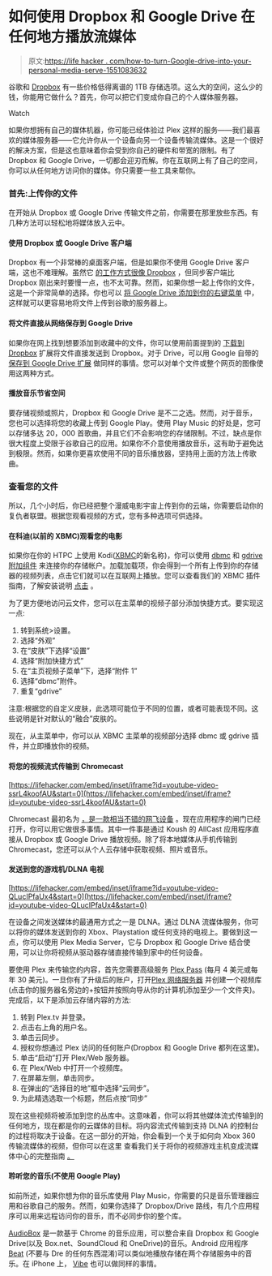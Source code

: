 # 如何使用 Dropbox 和 Google Drive 在任何地方播放流媒体

> 原文:[https://life hacker . com/how-to-turn-Google-drive-into-your-personal-media-serve-1551083632](https://lifehacker.com/how-to-turn-google-drive-into-your-personal-media-serve-1551083632)

谷歌和 [Dropbox](https://lifehacker.com/dropbox-upgrades-pro-users-to-1tb-adds-remote-wipe-se-1627403731) 有一些价格低得离谱的 1TB 存储选项。这么大的空间，这么少的钱，你能用它做什么？首先，你可以把它们变成你自己的个人媒体服务器。

Watch

如果你想拥有自己的媒体机器，你可能已经体验过 Plex 这样的服务——我们最喜欢的媒体服务器——它允许你从一个设备向另一个设备传输流媒体。这是一个很好的解决方案，但是这也意味着你会受到你自己的硬件和带宽的限制。有了 Dropbox 和 Google Drive，一切都会迎刃而解。你在互联网上有了自己的空间，你可以从任何地方访问你的媒体。你只需要一些工具来帮你。

### 首先:上传你的文件

在开始从 Dropbox 或 Google Drive 传输文件之前，你需要在那里放些东西。有几种方法可以轻松地将媒体放入云中。

#### 使用 Dropbox 或 Google Drive 客户端

Dropbox 有一个非常棒的桌面客户端，但是如果你不使用 Google Drive 客户端，这也不难理解。虽然它 [的工作方式很像 Dropbox](https://lifehacker.com/file-syncing-faceoff-dropbox-vs-google-drive-5904731) ，但同步客户端比 Dropbox 刚出来时要慢一点，也不太可靠。然而，如果你想一起上传你的文件，这是一个非常简单的选择。你也可以 [将 Google Drive 添加到你的右键菜单](http://lifehacker.com/send-files-to-dropbox-google-drive-and-more-from-wind-5905516) 中，这样就可以更容易地将文件上传到谷歌的服务器上。

#### 将文件直接从网络保存到 Google Drive

如果你在网上找到想要添加到收藏中的文件，你可以使用前面提到的 [下载到 Dropbox](https://chrome.google.com/webstore/detail/download-to-dropbox/mklccdhnpppcmbpbkaanmamjfmmefbnp?utm_source=chrome-ntp-icon) 扩展将文件直接发送到 Dropbox。对于 Drive，可以用 Google 自带的 [保存到 Google Drive 扩展](https://chrome.google.com/webstore/detail/save-to-google-drive/gmbmikajjgmnabiglmofipeabaddhgne?utm_source=chrome-ntp-icon) 做同样的事情。您可以对单个文件或整个网页的图像使用这两种方式。

#### 播放音乐节省空间

要存储视频或照片，Dropbox 和 Google Drive 是不二之选。然而，对于音乐，您也可以选择将您的收藏上传到 Google Play。使用 Play Music 的好处是，您可以存储多达 20，000 首歌曲，并且它们不会影响您的存储限制。不过，缺点是你很大程度上受限于谷歌自己的应用。如果你不介意使用播放音乐，这有助于避免达到极限。然而，如果你更喜欢使用不同的音乐播放器，坚持用上面的方法上传歌曲。

### 查看您的文件

所以，几个小时后，你已经把整个漫威电影宇宙上传到你的云端，你需要启动你的复仇者联盟。根据您观看视频的方式，您有多种选项可供选择。

#### 在科迪(以前的 XBMC)观看您的电影

如果你在你的 HTPC 上使用 Kodi([XBMC](https://lifehacker.com/xbmc-renames-and-rebrands-to-kodi-entertainment-center-1614575026)的新名称)，你可以使用 [dbmc](http://wiki.xbmc.org/index.php?title=Add-on:Dbmc_(Dropbox_add-on)) 和 [gdrive 附加组件](https://github.com/ddurdle/XBMC-gdrive) 来连接你的存储帐户。加载加载项，你会得到一个所有上传到你的存储器的视频列表，点击它们就可以在互联网上播放。您可以查看我们的 XBMC 插件指南，了解安装说明 [点击](http://lifehacker.com/power-up-your-xbmc-installation-with-these-awesome-add-5768174) 。

为了更方便地访问云文件，您可以在主菜单的视频子部分添加快捷方式。要实现这一点:

1.  转到系统>设置。
2.  选择“外观”
3.  在“皮肤”下选择“设置”
4.  选择“附加快捷方式”
5.  在“主页视频子菜单”下，选择“附件 1”
6.  选择“dbmc”附件。
7.  重复“gdrive”

注意:根据您的自定义皮肤，此选项可能位于不同的位置，或者可能表现不同。这些说明是针对默认的“融合”皮肤的。

现在，从主菜单中，你可以从 XBMC 主菜单的视频部分选择 dbmc 或 gdrive 插件，并立即播放你的视频。

#### 将您的视频流式传输到 Chromecast

 [https://lifehacker.com/embed/inset/iframe?id=youtube-video-ssrL4koofAU&start=0](https://lifehacker.com/embed/inset/iframe?id=youtube-video-ssrL4koofAU&start=0) 

Chromecast 最初名为 [，是一款相当不错的网飞设备](https://lifehacker.com/google-chromecast-does-it-deserve-a-place-in-your-livi-945082974) 。现在应用程序的闸门已经打开，你可以用它做很多事情。其中一件事是通过 Koush 的 AllCast 应用程序直接从 Dropbox 或 Google Drive 播放视频。除了将本地媒体从手机传输到 Chromecast，您还可以从个人云存储中获取视频、照片或音乐。

#### 发送到您的游戏机/DLNA 电视

 [https://lifehacker.com/embed/inset/iframe?id=youtube-video-QLucIPfaUx4&start=0](https://lifehacker.com/embed/inset/iframe?id=youtube-video-QLucIPfaUx4&start=0) 

在设备之间发送媒体的最通用方式之一是 DLNA。通过 DLNA 流媒体服务，你可以将你的媒体发送到你的 Xbox、Playstation 或任何支持的电视上。要做到这一点，你可以使用 Plex Media Server，它与 Dropbox 和 Google Drive 结合使用，可以让你将视频从驱动器存储直接传输到家中的任何设备。

要使用 Plex 来传输您的内容，首先您需要高级服务 [Plex Pass](https://plex.tv/subscription) (每月 4 美元或每年 30 美元)。一旦你有了升级后的账户，打开[Plex 网络服务器](https://lifehacker.com/plex-unveils-a-new-plex-web-built-for-faster-streaming-5982193) 并创建一个视频库(点击你的服务器名旁边的+按钮并按照向导从你的计算机添加至少一个文件夹)。完成后，以下是添加云存储内容的方法:

1.  转到 Plex.tv 并登录。
2.  点击右上角的用户名。
3.  单击云同步。
4.  授权你想通过 Plex 访问的任何账户(Dropbox 和 Google Drive 都列在这里)。
5.  单击“启动”打开 Plex/Web 服务器。
6.  在 Plex/Web 中打开一个视频库。
7.  在屏幕左侧，单击同步。
8.  在弹出的“选择目的地”框中选择“云同步”。
9.  为此精选选取一个标题，然后点按“同步”

现在这些视频将被添加到您的丛库中。这意味着，你可以将其他媒体流式传输到的任何地方，现在都是你的云媒体的目标。将内容流式传输到支持 DLNA 的控制台的过程将取决于设备。在这一部分的开始，你会看到一个关于如何向 Xbox 360 传输流媒体的视频，但你可以在这里 查看我们关于将你的视频游戏主机变成流媒体中心的完整指南 [。](https://lifehacker.com/the-complete-guide-to-turning-your-video-game-console-i-5989126)

#### 聆听您的音乐(不使用 Google Play)

如前所述，如果你想为你的音乐库使用 Play Music，你需要的只是音乐管理器应用和谷歌自己的服务。然而，如果你选择了 Dropbox/Drive 路线，有几个应用程序可以用来远程访问你的音乐，而不必同步你的整个库。

[AudioBox](https://chrome.google.com/webstore/detail/audiobox/bpfokoiflenhipndmjacmfemmfhlialg?hl=en-US) 是一款基于 Chrome 的音乐应用，可以整合来自 Dropbox 和 Google Drive(以及 Box.net、SoundCloud 和 OneDrive)的音乐。Android 应用程序 [Beat](http://lifehacker.com/beat-for-android-plays-music-right-from-dropbox-or-goog-1497542786) (不要与 Dre 的任何东西混淆)可以类似地播放存储在两个存储服务中的音乐。在 iPhone 上， [Vibe](http://lifehacker.com/vibe-cloud-music-player-plays-your-music-from-dropbox-1604757006) 也可以做同样的事情。